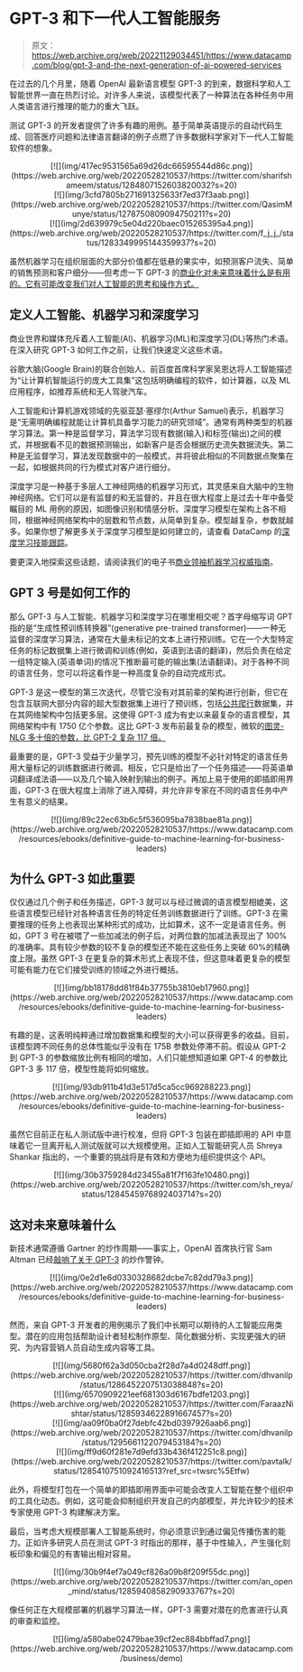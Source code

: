 # GPT-3 和下一代人工智能服务

> 原文：<https://web.archive.org/web/20221129034451/https://www.datacamp.com/blog/gpt-3-and-the-next-generation-of-ai-powered-services>

在过去的几个月里，随着 OpenAI 最新语言模型 GPT-3 的到来，数据科学和人工智能世界一直在热烈讨论。对许多人来说，该模型代表了一种算法在各种任务中用人类语言进行推理的能力的重大飞跃。

测试 GPT-3 的开发者提供了许多有趣的用例。基于简单英语提示的自动代码生成、回答医疗问题和法律语言翻译的例子点燃了许多数据科学家对下一代人工智能软件的想象。

<center>[![](img/417ec9531565a69d26dc66595544d86c.png)](https://web.archive.org/web/20220528210537/https://twitter.com/sharifshameem/status/1284807152603820032?s=20)</center>

<center>[![](img/3cfd7805b271691325633f7ed37f3aab.png)](https://web.archive.org/web/20220528210537/https://twitter.com/QasimMunye/status/1278750809094750211?s=20)</center>

<center>[![](img/2d639979c5e04d220baec015265395a4.png)](https://web.archive.org/web/20220528210537/https://twitter.com/f_j_j_/status/1283349995144359937?s=20)</center>

虽然机器学习在组织层面的大部分价值都在低悬的果实中，如预测客户流失、简单的销售预测和客户细分——但考虑一下 GPT-3 的[商业化对未来意味着什么是有用的。它有可能改变我们对人工智能的思考和操作方式。](https://web.archive.org/web/20220528210537/https://openai.com/blog/openai-api/)

## 定义人工智能、机器学习和深度学习

商业世界和媒体充斥着人工智能(AI)、机器学习(ML)和深度学习(DL)等热门术语。在深入研究 GPT-3 如何工作之前，让我们快速定义这些术语。

谷歌大脑(Google Brain)的联合创始人、前百度首席科学家吴恩达将人工智能描述为“让计算机智能运行的庞大工具集”这包括明确编程的软件，如计算器，以及 ML 应用程序，如推荐系统和无人驾驶汽车。

人工智能和计算机游戏领域的先驱亚瑟·塞缪尔(Arthur Samuel)表示，机器学习是“无需明确编程就能让计算机具备学习能力的研究领域”。通常有两种类型的机器学习算法。第一种是监督学习，算法学习现有数据(输入)和标签(输出)之间的模式，并根据看不见的数据预测输出，如新客户是否会根据历史流失数据流失。第二种是无监督学习，算法发现数据中的一般模式，并将彼此相似的不同数据点聚集在一起，如根据共同的行为模式对客户进行细分。

深度学习是一种基于多层人工神经网络的机器学习形式，其灵感来自大脑中的生物神经网络。它们可以是有监督的和无监督的，并且在很大程度上是过去十年中备受瞩目的 ML 用例的原因，如图像识别和情感分析。深度学习模型在架构上各不相同，根据神经网络架构中的层数和节点数，从简单到复杂。模型越复杂，参数就越多。如果你想了解更多关于深度学习模型是如何建立的，请查看 DataCamp 的[深度学习技能跟踪](https://web.archive.org/web/20220528210537/https://www.datacamp.com/tracks/deep-learning-in-python)。

要更深入地探索这些话题，请阅读我们的电子书[商业领袖机器学习权威指南](https://web.archive.org/web/20220528210537/https://www.datacamp.com/resources/ebooks/definitive-guide-to-machine-learning-for-business-leaders)。

## GPT 3 号是如何工作的

那么 GPT-3 与人工智能、机器学习和深度学习在哪里相交呢？首字母缩写词 GPT 指的是“生成性预训练转换器”(generative pre-trained transformer)——一种无监督的深度学习算法，通常在大量未标记的文本上进行预训练。它在一个大型特定任务的标记数据集上进行微调和训练(例如，英语到法语的翻译)，然后负责在给定一组特定输入(英语单词)的情况下推断最可能的输出集(法语翻译)。对于各种不同的语言任务，您可以将这看作是一种高度复杂的自动完成形式。

GPT-3 是这一模型的第三次迭代，尽管它没有对其前辈的架构进行创新，但它在包含互联网大部分内容的超大型数据集上进行了预训练，包括[公共爬行](https://web.archive.org/web/20220528210537/https://commoncrawl.org/the-data/)数据集，并在其网络架构中包括更多层。这使得 GPT-3 成为有史以来最复杂的语言模型，其网络架构中有 1750 亿个参数。这比 GPT-3 发布前最复杂的模型，微软的[图灵-NLG 多十倍的参数，比 GPT-2 复杂 117 倍。](https://web.archive.org/web/20220528210537/https://www.microsoft.com/en-us/research/blog/turing-nlg-a-17-billion-parameter-language-model-by-microsoft/)

最重要的是，GPT-3 受益于少量学习，预先训练的模型不必针对特定的语言任务用大量标记的训练数据进行微调。相反，它只是给出了一个任务描述——将英语单词翻译成法语——以及几个输入映射到输出的例子。再加上易于使用的即插即用界面，GPT-3 在很大程度上消除了进入障碍，并允许非专家在不同的语言任务中产生有意义的结果。

<center>[![](img/89c22ec63b6c5f536095ba7838bae81a.png)](https://web.archive.org/web/20220528210537/https://www.datacamp.com/resources/ebooks/definitive-guide-to-machine-learning-for-business-leaders)</center>

## 为什么 GPT-3 如此重要

仅仅通过几个例子和任务描述，GPT-3 就可以与经过微调的语言模型相媲美，这些语言模型已经针对各种语言任务的特定任务训练数据进行了训练。GPT-3 在需要推理的任务上也表现出某种形式的成功，比如算术，这不一定是语言任务。例如，GPT 3 号在被喂了一些加减法的例子后，对两位数的加减法表现出了 100%的准确率。具有较少参数的较不复杂的模型还不能在这些任务上突破 60%的精确度上限。虽然 GPT-3 在更复杂的算术形式上表现不佳，但这意味着更复杂的模型可能有能力在它们接受训练的领域之外进行概括。

<center>[![](img/bb18178dd81f84b37755b3810eb17960.png)](https://web.archive.org/web/20220528210537/https://www.datacamp.com/resources/ebooks/definitive-guide-to-machine-learning-for-business-leaders)</center>

有趣的是，这表明纯粹通过增加数据集和模型的大小可以获得更多的收益。目前，该模型跨不同任务的总体性能似乎没有在 175B 参数处停滞不前。假设从 GPT-2 到 GPT-3 的参数缩放比例有相同的增加，人们只能想知道如果 GPT-4 的参数比 GPT-3 多 117 倍，模型性能将如何缩放。

<center>[![](img/93db911b41d3e517d5ca5cc969288223.png)](https://web.archive.org/web/20220528210537/https://www.datacamp.com/resources/ebooks/definitive-guide-to-machine-learning-for-business-leaders)</center>

虽然它目前正在私人测试版中进行校准，但将 GPT-3 包装在即插即用的 API 中意味着它一旦离开私人测试版就可以大规模使用。正如人工智能研究人员 Shreya Shankar 指出的，一个重要的挑战将是有效和方便地为组织提供这个 API。

<center>[![](img/30b3759284d23455a81f7f163fe10480.png)](https://web.archive.org/web/20220528210537/https://twitter.com/sh_reya/status/1284545976892403714?s=20)</center>

## 这对未来意味着什么

新技术通常遵循 Gartner 的炒作周期——事实上，OpenAI 首席执行官 Sam Altman 已经[敲响了关于 GPT-3](https://web.archive.org/web/20220528210537/https://twitter.com/sama/status/1284922296348454913) 的炒作警钟。

<center>[![](img/0e2d1e6d0330328682dcbe7c82dd79a3.png)](https://web.archive.org/web/20220528210537/https://www.datacamp.com/resources/ebooks/definitive-guide-to-machine-learning-for-business-leaders)</center>

然而，来自 GPT-3 开发者的用例揭示了我们中长期可以期待的人工智能应用类型。潜在的应用包括帮助设计者轻松制作原型、简化数据分析、实现更强大的研究、为内容营销人员自动生成内容等工具。

<center>[![](img/5680f62a3d050cba2f28d7a4d0248dff.png)](https://web.archive.org/web/20220528210537/https://twitter.com/dhvanilp/status/1286452207513038848?s=20)</center>

<center>[![](img/6570909221eef681303d6167bdfe1203.png)](https://web.archive.org/web/20220528210537/https://twitter.com/FaraazNishtar/status/1285934622891667457?s=20)</center>

<center>[![](img/aa09f0ba0f27debfc42bd0397926aab6.png)](https://web.archive.org/web/20220528210537/https://twitter.com/dhvanilp/status/1295661122079453184?s=20)</center>

<center>[![](img/ff9d60f281e7d9efd33b436f412251c8.png)](https://web.archive.org/web/20220528210537/https://twitter.com/pavtalk/status/1285410751092416513?ref_src=twsrc%5Etfw)</center>

此外，将模型打包在一个简单的即插即用界面中可能会改变人工智能在整个组织中的工具化动态。例如，这可能会抑制组织开发自己的内部模型，并允许较少的技术专家使用 GPT-3 构建解决方案。

最后，当考虑大规模部署人工智能系统时，你必须意识到通过偏见传播伤害的能力。正如许多研究人员在测试 GPT-3 时指出的那样，基于中性输入，产生强化刻板印象和偏见的有害输出相对容易。

<center>[![](img/30b9f4ef7a049cf826a09b8f209f55dc.png)](https://web.archive.org/web/20220528210537/https://twitter.com/an_open_mind/status/1285940858290933767?s=20)</center>

像任何正在大规模部署的机器学习算法一样，GPT-3 需要对潜在的危害进行认真的审查和监控。

<center>[![](img/a580abe02479bae39cf2ec884bbffad7.png)](https://web.archive.org/web/20220528210537/https://www.datacamp.com/business/demo)</center>